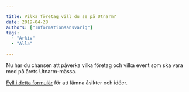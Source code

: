 ```yaml
---

title: Vilka företag vill du se på Utnarm?
date: 2019-04-28
authors: ["Informationsansvarig"]
tags:
  - "Arkiv"
  - "Alla"

---
```


Nu har du chansen att påverka vilka företag och vilka event som ska vara med på
årets Utnarm-mässa.

[Fyll i detta formulär](https://docs.google.com/forms/d/e/1FAIpQLSejZqeJMxw5UEY9jRAFUwEeLk240IdUlPx85NfF0i7PeQFSGQ/viewform?usp=sf_link)
för att lämna åsikter och idéer.